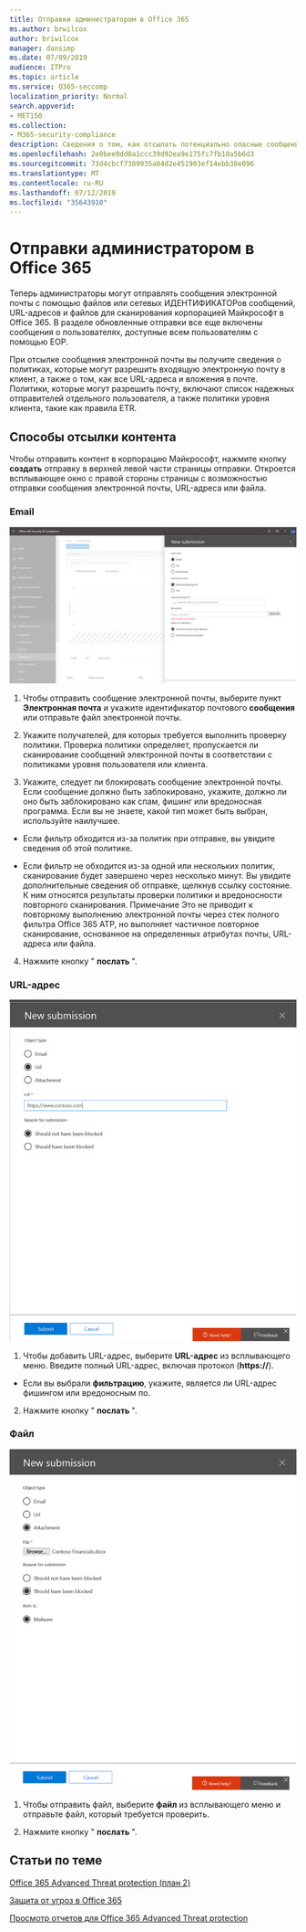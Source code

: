 ```yaml
---
title: Отправки администратором в Office 365
ms.author: brwilcox
author: briwilcox
manager: dansimp
ms.date: 07/09/2019
audience: ITPro
ms.topic: article
ms.service: O365-seccomp
localization_priority: Normal
search.appverid:
- MET150
ms.collection:
- M365-security-compliance
description: Сведения о том, как отсылать потенциально опасные сообщения, URL-адреса и файлы в корпорацию Майкрософт.
ms.openlocfilehash: 2e0bee0dd0a1ccc39d92ea9e175fc7fb10a5b6d3
ms.sourcegitcommit: 73d4cbcf7389935a04d2e451903ef14ebb38e096
ms.translationtype: MT
ms.contentlocale: ru-RU
ms.lasthandoff: 07/12/2019
ms.locfileid: "35643910"
---
```

# <a name="admin-submissions-in-office-365"></a>Отправки администратором в Office 365

Теперь администраторы могут отправлять сообщения электронной почты с помощью файлов или сетевых ИДЕНТИФИКАТОРов сообщений, URL-адресов и файлов для сканирования корпорацией Майкрософт в Office 365. В разделе обновленные отправки все еще включены сообщения о пользователях, доступные всем пользователям с помощью EOP.

При отсылке сообщения электронной почты вы получите сведения о политиках, которые могут разрешить входящую электронную почту в клиент, а также о том, как все URL-адреса и вложения в почте. Политики, которые могут разрешить почту, включают список надежных отправителей отдельного пользователя, а также политики уровня клиента, такие как правила ETR. 


## <a name="how-to-submit-content"></a>Способы отсылки контента

Чтобы отправить контент в корпорацию Майкрософт, нажмите кнопку **создать** отправку в верхней левой части страницы отправки. Откроется всплывающее окно с правой стороны страницы с возможностью отправки сообщения электронной почты, URL-адреса или файла. 

### <a name="email"></a>Email
![Пример отправки электронной почты](media/submission-flyout-email.PNG)
1. Чтобы отправить сообщение электронной почты, выберите пункт **Электронная почта** и укажите идентификатор почтового **сообщения** или отправьте файл электронной почты. 

2. Укажите получателей, для которых требуется выполнить проверку политики. Проверка политики определяет, пропускается ли сканирование сообщений электронной почты в соответствии с политиками уровня пользователя или клиента. 

3. Укажите, следует ли блокировать сообщение электронной почты. Если сообщение должно быть заблокировано, укажите, должно ли оно быть заблокировано как спам, фишинг или вредоносная программа. Если вы не знаете, какой тип может быть выбран, используйте наилучшее.  

* Если фильтр обходится из-за политик при отправке, вы увидите сведения об этой политике.

* Если фильтр не обходится из-за одной или нескольких политик, сканирование будет завершено через несколько минут. Вы увидите дополнительные сведения об отправке, щелкнув ссылку состояние. К ним относятся результаты проверки политики и вредоносности повторного сканирования. Примечание Это не приводит к повторному выполнению электронной почты через стек полного фильтра Office 365 ATP, но выполняет частичное повторное сканирование, основанное на определенных атрибутах почты, URL-адреса или файла. 

4. Нажмите кнопку " **послать** ".

### <a name="url"></a>URL-адрес
![Пример отправки электронной почты](media/submission-url-flyout.png)
1. Чтобы добавить URL-адрес, выберите **URL-адрес** из всплывающего меню. Введите полный URL-адрес, включая протокол (**https://**). 

* Если вы выбрали **фильтрацию**, укажите, является ли URL-адрес фишингом или вредоносным по.

2. Нажмите кнопку " **послать** ". 


### <a name="file"></a>Файл
![Пример отправки электронной почты](media/submission-file-flyout.PNG)
1. Чтобы отправить файл, выберите **файл** из всплывающего меню и отправьте файл, который требуется проверить. 

2. Нажмите кнопку " **послать** ".


## <a name="related-topics"></a>Статьи по теме

[Office 365 Advanced Threat protection (план 2)](office-365-ti.md)
  
[Защита от угроз в Office 365](protect-against-threats.md)
  
[Просмотр отчетов для Office 365 Advanced Threat protection](view-reports-for-atp.md)
  


